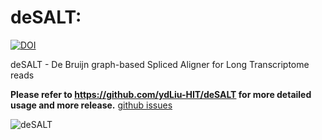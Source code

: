# deSALT:
[![DOI](https://zenodo.org/badge/159485852.svg)](https://zenodo.org/badge/latestdoi/159485852)

deSALT - De Bruijn graph-based Spliced Aligner for Long Transcriptome reads

**Please refer to https://github.com/ydLiu-HIT/deSALT for more detailed usage and more release.**
[github issues](https://github.com/ydLiu-HIT/deSALT/issues)

![deSALT](https://github.com/ydLiu-HIT/deSALT/blob/master/img/deSALT_fig.png)
